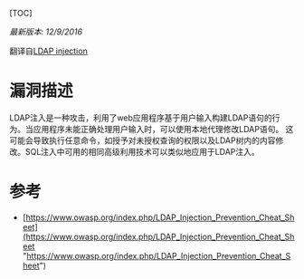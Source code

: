 [TOC]

*最新版本: 12/9/2016*

翻译自[LDAP injection](https://www.owasp.org/index.php/LDAP_injection "LDAP injection")

# 漏洞描述
LDAP注入是一种攻击，利用了web应用程序基于用户输入构建LDAP语句的行为。当应用程序未能正确处理用户输入时，可以使用本地代理修改LDAP语句。 这可能会导致执行任意命令，如授予对未授权查询的权限以及LDAP树内的内容修改。SQL注入中可用的相同高级利用技术可以类似地应用于LDAP注入。

# 参考

- [https://www.owasp.org/index.php/LDAP_Injection_Prevention_Cheat_Sheet](https://www.owasp.org/index.php/LDAP_Injection_Prevention_Cheat_Sheet "https://www.owasp.org/index.php/LDAP_Injection_Prevention_Cheat_Sheet")
